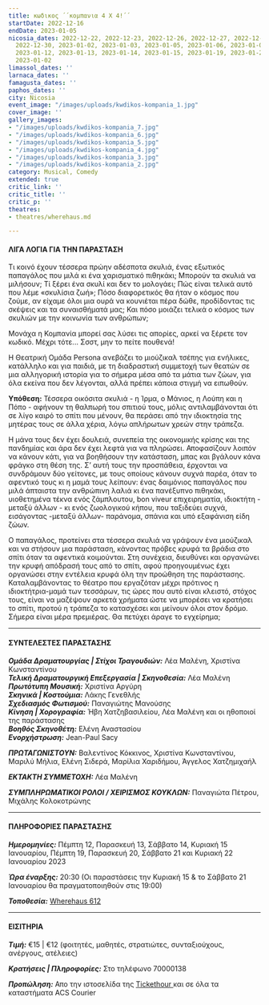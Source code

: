 ```yaml
---
title: κωδικος ΄΄κομπανια 4 Χ 4!΄΄
startDate: 2022-12-16
endDate: 2023-01-05
nicosia_dates: 2022-12-22, 2022-12-23, 2022-12-26, 2022-12-27, 2022-12-28, 2022-12-29,
  2022-12-30, 2023-01-02, 2023-01-03, 2023-01-05, 2023-01-06, 2023-01-07, 2023-01-08,
  2023-01-12, 2023-01-13, 2023-01-14, 2023-01-15, 2023-01-19, 2023-01-20, 2023-01-21,
  2023-01-02
limassol_dates: ''
larnaca_dates: ''
famagusta_dates: ''
paphos_dates: ''
city: Nicosia
event_image: "/images/uploads/kwdikos-kompania_1.jpg"
cover_image: ''
gallery_images:
- "/images/uploads/kwdikos-kompania_7.jpg"
- "/images/uploads/kwdikos-kompania_6.jpg"
- "/images/uploads/kwdikos-kompania_5.jpg"
- "/images/uploads/kwdikos-kompania_4.jpg"
- "/images/uploads/kwdikos-kompania_3.jpg"
- "/images/uploads/kwdikos-kompania_2.jpg"
category: Musical, Comedy
extended: true
critic_link: ''
critic_title: ''
critic_p: ''
theatres:
- theatres/wherehaus.md

---
```

#### ΛΙΓΑ ΛΟΓΙΑ ΓΙΑ ΤΗΝ ΠΑΡΑΣΤΑΣΗ

Τι κοινό έχουν τέσσερα πρώην αδέσποτα σκυλιά, ένας εξωτικός παπαγάλος που μιλά κι ένα χαρισματικό πιθηκάκι; Μπορούν τα σκυλιά να μιλήσουν; Τί ξέρει ένα σκυλί και δεν το μολογάει; Πώς είναι τελικά αυτό που λέμε «σκυλίσια ζωή»; Πόσο διαφορετικός θα ήταν ο κόσμος που ζούμε, αν είχαμε όλοι μια ουρά να κουνιέται πέρα δώθε, προδίδοντας τις σκέψεις και τα συναισθήματά μας; Και πόσο μοιάζει τελικά ο κόσμος των σκυλιών με την κοινωνία των ανθρώπων;

Μονάχα η Κομπανία μπορεί σας λύσει τις απορίες, αρκεί να ξέρετε τον κωδικό. Μέχρι τότε... Σσστ, μην το πείτε πουθενά!

Η Θεατρική Ομάδα Persona ανεβάζει το μιούζικαλ τσέπης για ενήλικες, κατάλληλο και για παιδιά, με τη διαδραστική συμμετοχή των θεατών σε μια αλληγορική ιστορία για το σήμερα μέσα από τα μάτια των ζώων, για όλα εκείνα που δεν λέγονται, αλλά πρέπει κάποια στιγμή να ειπωθούν.

**Υπόθεση:** Τέσσερα οικόσιτα σκυλιά - η Ίρμα, ο Μάνιος, η Λούπη και η Πόπο - αφήνουν τη θαλπωρή του σπιτιού τους, μόλις αντιλαμβάνονται ότι σε λίγο καιρό το σπίτι που μένουν, θα περάσει από την ιδιοκτησία της μητέρας τους σε άλλα χέρια, λόγω απλήρωτων χρεών στην τράπεζα.

Η μάνα τους δεν έχει δουλειά, συνεπεία της οικονομικής κρίσης και της πανδημίας και άρα δεν έχει λεφτά για να πληρώσει. Αποφασίζουν λοιπόν να κάνουν κάτι, για να βοηθήσουν την κατάσταση, μπας και βγάλουν κάνα φράγκο στη θέση της. Σ’ αυτή τους την προσπάθεια, έρχονται να συνδράμουν δύο γείτονες, με τους οποίους κάνουν συχνά παρέα, όταν το αφεντικό τους κι η μαμά τους λείπουν: ένας δαιμόνιος παπαγάλος που μιλά άπταιστα την ανθρώπινη λαλιά κι ένα πανέξυπνο πιθηκάκι, υιοθετημένα τέκνα ενός ζάμπλουτου, bon viveur επιχειρηματία, ιδιοκτήτη - μεταξύ άλλων - κι ενός ζωολογικού κήπου, που ταξιδεύει συχνά, εισάγοντας -μεταξύ άλλων- παράνομα, σπάνια και υπό εξαφάνιση είδη ζώων.

Ο παπαγάλος, προτείνει στα τέσσερα σκυλιά να γράψουν ένα μιούζικαλ και να στήσουν μια παράσταση, κάνοντας πρόβες κρυφά τα βράδια στο σπίτι όταν τα αφεντικά κοιμούνται. Στη συνέχεια, διευθύνει και οργανώνει την κρυφή απόδρασή τους από το σπίτι, αφού προηγουμένως έχει οργανώσει στην εντέλεια κρυφά όλη την προώθηση της παράστασης. Καταλαμβάνοντας το θέατρο που εργαζόταν μέχρι πρότινος η ιδιοκτήτρια-μαμά των τεσσάρων, τις ώρες που αυτό είναι κλειστό, στόχος τους, είναι να μαζέψουν αρκετά χρήματα ώστε να μπορέσει να κρατήσει το σπίτι, προτού η τράπεζα το κατασχέσει και μείνουν όλοι στον δρόμο. Σήμερα είναι μέρα πρεμιέρας. Θα πετύχει άραγε το εγχείρημα;

***

#### ΣΥΝΤΕΛΕΣΤΕΣ ΠΑΡΑΣΤΑΣΗΣ

**_Ομάδα Δραματουργίας | Στίχοι Τραγουδιών:_** Λέα Μαλένη, Χριστίνα Κωνσταντίνου  
**_Τελική Δραματουργική Επεξεργασία | Σκηνοθεσία:_** Λέα Μαλένη  
**_Πρωτότυπη Μουσική:_** Χριστίνα Αργύρη  
**_Σκηνικά | Κοστούμια:_** Λάκης Γενεθλής  
**_Σχεδιασμός Φωτισμού:_** Παναγιώτης Μανούσης  
**_Κίνηση | Χορογραφία:_** Ήβη Χατζηβασιλείου, Λέα Μαλένη και οι ηθοποιοί της παράστασης  
**_Βοηθός Σκηνοθέτη:_** Ελένη Αναστασίου  
**_Ενορχήστρωση:_** Jean-Paul Sacy

**_ΠΡΩΤΑΓΩΝΙΣΤΟΥΝ:_** Βαλεντίνος Κόκκινος, Χριστίνα Κωνσταντίνου, Μαριλύ Μήλια, Ελένη Σιδερά, Μαρίλια Χαριδήμου, Άγγελος Χατζημιχαήλ

**_ΕΚΤΑΚΤΗ ΣΥΜΜΕΤΟΧΗ:_** Λέα Μαλένη

**_ΣΥΜΠΛΗΡΩΜΑΤΙΚΟΙ ΡΟΛΟΙ / ΧΕΙΡΙΣΜΟΣ ΚΟΥΚΛΩΝ:_** Παναγιώτα Πέτρου, Μιχάλης Κολοκοτρώνης

***

#### ΠΛΗΡΟΦΟΡΙΕΣ ΠΑΡΑΣΤΑΣΗΣ

**_Ημερομηνίες:_**  Πέμπτη 12, Παρασκευή 13, Σάββατο 14, Κυριακή 15 Ιανουαρίου, Πέμπτη 19, Παρασκευή 20, Σάββατο 21 και Κυριακή 22 Ιανουαρίου 2023

**_Ώρα έναρξης:_** 20:30 (Οι παραστάσεις την Κυριακή 15 & το Σάββατο 21 Ιανουαρίου θα πραγματοποιηθούν στις 19:00)

**_Τοποθεσία:_** [Wherehaus 612](?#map)

***

#### ΕΙΣΙΤΗΡΙΑ

**_Τιμή:_** €15 | €12 (φοιτητές, μαθητές, στρατιώτες, συνταξιούχους, ανέργους, ατέλειες)

**_Κρατήσεις | Πληροφορίες:_** Στο τηλέφωνο 70000138

**_Προπώληση:_** Απο την ιστοσελίδα της [Tickethour ](https://shop.tickethour.com/ticketmaster_se_4065.html)και σε όλα τα καταστήματα ACS Courier
